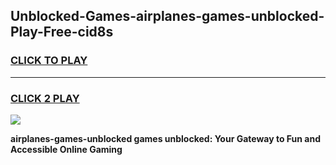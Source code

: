 
## Unblocked-Games-airplanes-games-unblocked-Play-Free-cid8s
<h3>
<a href="https://premium76.site?title=airplanes-games-unblocked&ref=17A">CLICK TO PLAY</a></h3>
<hr>

<h3>
<a href="https://premium76.site?title=airplanes-games-unblocked&ref=17A">CLICK 2 PLAY</a>
  
</h3>

<a href="https://premium76.site?title=airplanes-games-unblocked&ref=17A"><img src="https://clearcache.store/games.png"></a>


**airplanes-games-unblocked games unblocked: Your Gateway to Fun and Accessible Online Gaming**
